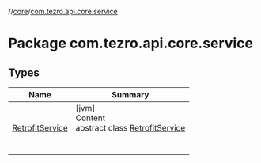 //[core](../../index.md)/[com.tezro.api.core.service](index.md)



# Package com.tezro.api.core.service  


## Types  
  
|  Name |  Summary | 
|---|---|
| <a name="com.tezro.api.core.service/RetrofitService///PointingToDeclaration/"></a>[RetrofitService](-retrofit-service/index.md)| <a name="com.tezro.api.core.service/RetrofitService///PointingToDeclaration/"></a>[jvm]  <br>Content  <br>abstract class [RetrofitService](-retrofit-service/index.md)  <br><br><br>|

